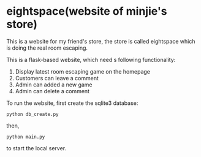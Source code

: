 # eightspace(website of minjie's store)
This is a website for my friend's store, the store is called eightspace which is doing the real room escaping.

This is a flask-based website, which need s following functionality:

1. Display latest room escaping game on the homepage
2. Customers can leave a comment
3. Admin can added a new game
4. Admin can delete a comment



To run the website, first create the sqlite3 database:
```
python db_create.py
```
then,
```
python main.py
```
to start the local server.
